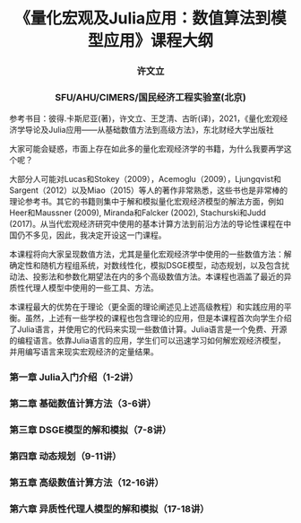 # <center>《量化宏观及Julia应用：数值算法到模型应用》课程大纲</center>
### <center>许文立</center>
### <center>SFU/AHU/CIMERS/国民经济工程实验室(北京)</center>

参考书目：彼得.卡斯尼亚(著)，许文立、王芝清、古昕(译)，2021，《量化宏观经济学导论及Julia应用——从基础数值方法到高级方法》，东北财经大学出版社

大家可能会疑惑，市面上存在如此多的量化宏观经济学的书籍，为什么我要再学这个呢？

大部分人可能对Lucas和Stokey（2009），Acemoglu（2009），Ljungqvist和Sargent（2012）以及Miao（2015）等人的著作非常熟悉，这些书也是非常棒的理论参考书。其它的书籍则集中于解和模拟量化宏观经济模型的解法方面，例如Heer和Maussner (2009), Miranda和Falcker (2002), Stachurski和Judd (2017)。从当代宏观经济研究中使用的基本计算方法到前沿方法的导论性课程在中国仍不多见，因此，我决定开设这一门课程。

本课程将向大家呈现数值方法，尤其是量化宏观经济学中使用的一些数值方法：解确定性和随机方程组系统，对数线性化，模拟DSGE模型，动态规划，以及包含扰动法、投影法和参数化期望法在内的多个高级数值方法。本课程也涵盖了最近的异质性代理人模型中使用的一些工具、方法。

本课程最大的优势在于理论（更全面的理论阐述见上述高级教程）和实践应用的平衡。虽然，上述有一些学校的课程也包含理论的应用，但是本课程首次向学生介绍了Julia语言，并使用它的代码来实现一些数值计算。Julia语言是一个免费、开源的编程语言。依靠Julia语言的应用，学生们可以迅速学习如何解宏观经济模型，并用编写语言来现实宏观经济的定量结果。

### 第一章 Julia入门介绍（1-2讲）
### 第二章 基础数值计算方法（3-6讲）
### 第三章 DSGE模型的解和模拟（7-8讲）
### 第四章 动态规划（9-11讲）
### 第五章 高级数值计算方法（12-16讲）
### 第六章 异质性代理人模型的解和模拟（17-18讲）

